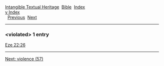 [Intangible Textual Heritage](../../index)  [Bible](../index) 
[Index](index)   
[v Index](_v_)  
  [Previous](c12134)  [Next](c12136) 

------------------------------------------------------------------------

### &lt;violated&gt; 1 entry

[Eze 22:26](../kjv/eze022.htm#026)  

------------------------------------------------------------------------

[Next: violence (57)](c12136)
